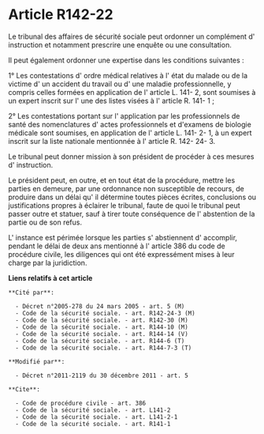 # Article R142-22

Le tribunal des affaires de sécurité sociale peut ordonner un complément d' instruction et notamment prescrire une enquête ou
une consultation. 

Il peut également ordonner une expertise dans les conditions suivantes : 

1° Les contestations d' ordre médical relatives à l' état du malade ou de la victime d' un accident du travail ou d' une
maladie professionnelle, y compris celles formées en application de l' article L. 141- 2, sont soumises à un expert inscrit
sur l' une des listes visées à l' article R. 141- 1 ; 

2° Les contestations portant sur l' application par les professionnels de santé des nomenclatures d' actes professionnels et
d'examens de biologie médicale sont soumises, en application de l' article L. 141- 2- 1, à un expert inscrit sur la liste
nationale mentionnée à l' article R. 142- 24- 3. 

Le tribunal peut donner mission à son président de procéder à ces mesures d' instruction. 

Le président peut, en outre, et en tout état de la procédure, mettre les parties en demeure, par une ordonnance non
susceptible de recours, de produire dans un délai qu' il détermine toutes pièces écrites, conclusions ou justifications
propres à éclairer le tribunal, faute de quoi le tribunal peut passer outre et statuer, sauf à tirer toute conséquence de l'
abstention de la partie ou de son refus. 

L' instance est périmée lorsque les parties s' abstiennent d' accomplir, pendant le délai de deux ans mentionné à l' article
386 du code de procédure civile, les diligences qui ont été expressément mises à leur charge par la juridiction.

**Liens relatifs à cet article**

	**Cité par**:

	  - Décret n°2005-278 du 24 mars 2005 - art. 5 (M)
	  - Code de la sécurité sociale. - art. R142-24-3 (M)
	  - Code de la sécurité sociale. - art. R142-30 (M)
	  - Code de la sécurité sociale. - art. R144-10 (M)
	  - Code de la sécurité sociale. - art. R144-14 (V)
	  - Code de la sécurité sociale. - art. R144-6 (T)
	  - Code de la sécurité sociale. - art. R144-7-3 (T)

	**Modifié par**:

	  - Décret n°2011-2119 du 30 décembre 2011 - art. 5

	**Cite**:

	  - Code de procédure civile - art. 386
	  - Code de la sécurité sociale. - art. L141-2
	  - Code de la sécurité sociale. - art. L141-2-1
	  - Code de la sécurité sociale. - art. R141-1
